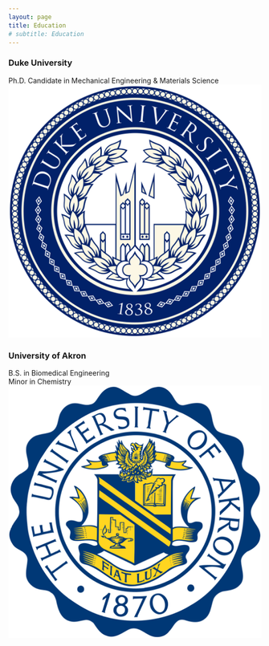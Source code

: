 ```yaml
---
layout: page
title: Education
# subtitle: Education
---
```



### Duke University
Ph.D. Candidate in Mechanical Engineering & Materials Science  
![Duke University logo](/Duke.png)

### University of Akron
B.S. in Biomedical Engineering  
Minor in Chemistry  
![University of Akron Logo](/Akron.png)
